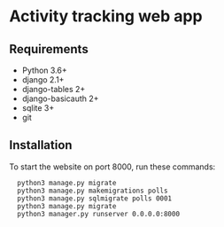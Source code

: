 # Activity tracking web app

## Requirements
* Python 3.6+
* django 2.1+
* django-tables 2+
* django-basicauth 2+
* sqlite 3+
* git


## Installation
To start the website on port 8000, run these commands:
```
  python3 manage.py migrate
  python3 manage.py makemigrations polls
  python3 manage.py sqlmigrate polls 0001
  python3 manage.py migrate
  python3 manager.py runserver 0.0.0.0:8000
```
